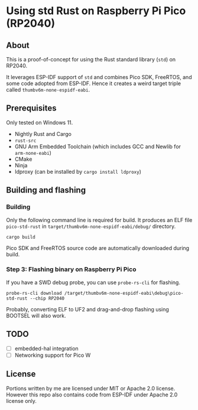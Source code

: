 # Using std Rust on Raspberry Pi Pico (RP2040)
## About
This is a proof-of-concept for using the Rust standard library (`std`) on RP2040.

It leverages ESP-IDF support of `std` and combines Pico SDK, FreeRTOS, and some code adopted from ESP-IDF.
Hence it creates a weird target triple called `thumbv6m-none-espidf-eabi`.

## Prerequisites
Only tested on Windows 11.
- Nightly Rust and Cargo
- `rust-src`
- GNU Arm Embedded Toolchain (which includes GCC and Newlib for `arm-none-eabi`)
- CMake
- Ninja
- ldproxy (can be installed by `cargo install ldproxy`)

## Building and flashing
### Building
Only the following command line is required for build.
It produces an ELF file `pico-std-rust` in `target/thumbv6m-none-espidf-eabi/debug/` directory.
```
cargo build
```

Pico SDK and FreeRTOS source code are automatically downloaded during build.

### Step 3: Flashing binary on Raspberry Pi Pico
If you have a SWD debug probe, you can use `probe-rs-cli` for flashing.
```
probe-rs-cli download /target/thumbv6m-none-espidf-eabi\debug\pico-std-rust --chip RP2040
```

Probably, converting ELF to UF2 and drag-and-drop flashing using BOOTSEL will also work.

## TODO
- [ ] embedded-hal integration
- [ ] Networking support for Pico W

## License
Portions written by me are licensed under MIT or Apache 2.0 license.
However this repo also contains code from ESP-IDF under Apache 2.0 license only.